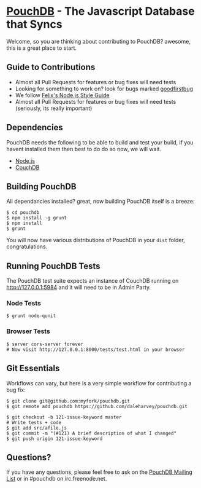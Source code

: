 [PouchDB](http://pouchdb.com/) - The Javascript Database that Syncs
==================================================

Welcome, so you are thinking about contributing to PouchDB? awesome, this is a great place to start.

Guide to Contributions
--------------------------------------

  * Almost all Pull Requests for features or bug fixes will need tests
  * Looking for something to work on? look for bugs marked [goodfirstbug](https://github.com/daleharvey/pouchdb/issues?labels=goodfirstbug&page=1&state=open)
  * We follow [Felix's Node.js Style Guide](http://nodeguide.com/style.html)
  * Almost all Pull Requests for features or bug fixes will need tests (seriously, its really important)

Dependencies
--------------------------------------

PouchDB needs the following to be able to build and test your build, if you havent installed them then best to do do so now, we will wait.

  * [Node.js](http://nodejs.org/)
  * [CouchDB](http://couchdb.apache.org/)

Building PouchDB
--------------------------------------

All dependancies installed? great, now building PouchDB itself is a breeze: 

    $ cd pouchdb
    $ npm install -g grunt
    $ npm install
    $ grunt

You will now have various distributions of PouchDB in your `dist` folder, congratulations.

Running PouchDB Tests
--------------------------------------

The PouchDB test suite expects an instance of CouchDB running on http://127.0.0.1:5984 and it will need to be in Admin Party. 

### Node Tests

    $ grunt node-qunit

### Browser Tests

    $ server cors-server forever
    # Now visit http://127.0.0.1:8000/tests/test.html in your browser

Git Essentials
--------------------------------------

Workflows can vary, but here is a very simple workflow for contributing a bug fix: 

    $ git clone git@github.com:myfork/pouchdb.git
    $ git remote add pouchdb https://github.com/daleharvey/pouchdb.git

    $ git checkout -b 121-issue-keyword master
    # Write tests + code
    $ git add src/afile.js
    $ git commit -m "(#121) A brief description of what I changed"
    $ git push origin 121-issue-keyword

Questions?
----------

If you have any questions, please feel free to ask on the
[PouchDB Mailing List](https://groups.google.com/forum/#!forum/pouchdb) or in #pouchdb on irc.freenode.net.